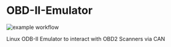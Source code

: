 # OBD-II-Emulator
![example workflow](https://github.com/langroodi/OBD-II-Emulator/actions/workflows/cmake.yml/badge.svg)

Linux ODB-II Emulator to interact with OBD2 Scanners via CAN

